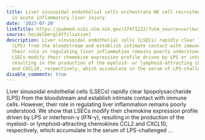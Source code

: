 ```yaml
---
title: Liver sinusoidal endothelial cells orchestrate NK cell recruitment and activation
  in acute inflammatory liver injury
date: '2023-07-20'
linkTitle: https://pubmed.ncbi.nlm.nih.gov/37471222/?utm_source=curl&utm_medium=rss&utm_campaign=pubmed-2&utm_content=1FakS-2QOkCT8HsMOQP1bCRQ4YzyumYOmxmF0moLsQ3dFB1E9V&fc=20220326224207&ff=20230720211418&v=2.17.9.post6+86293ac
source: heidelberg[Affiliation]
description: Liver sinusoidal endothelial cells (LSECs) rapidly clear lipopolysaccharide
  (LPS) from the bloodstream and establish intimate contact with immune cells. However,
  their role in regulating liver inflammation remains poorly understood. We show that
  LSECs modify their chemokine expression profile driven by LPS or interferon-γ (IFN-γ),
  resulting in the production of the myeloid- or lymphoid-attracting chemokines CCL2
  and CXCL10, respectively, which accumulate in the serum of LPS-challenged ...
disable_comments: true
---
```

Liver sinusoidal endothelial cells (LSECs) rapidly clear lipopolysaccharide (LPS) from the bloodstream and establish intimate contact with immune cells. However, their role in regulating liver inflammation remains poorly understood. We show that LSECs modify their chemokine expression profile driven by LPS or interferon-γ (IFN-γ), resulting in the production of the myeloid- or lymphoid-attracting chemokines CCL2 and CXCL10, respectively, which accumulate in the serum of LPS-challenged ...